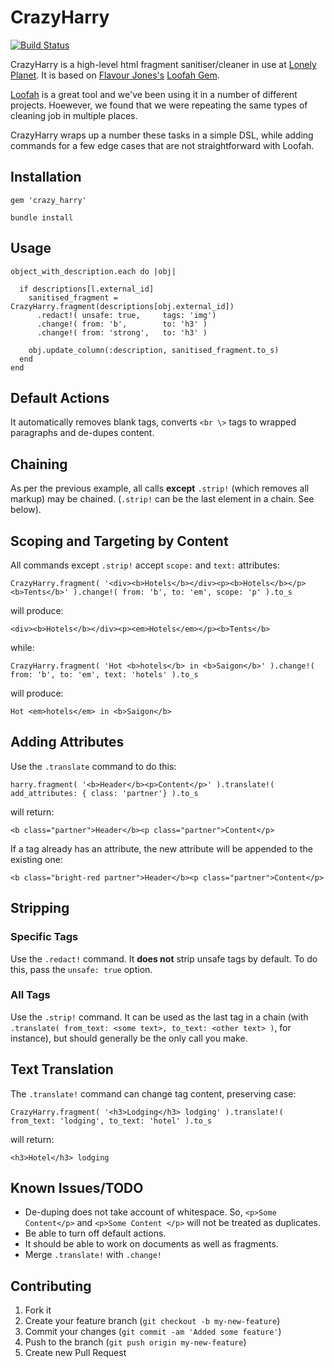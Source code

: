 # CrazyHarry

[![Build Status](https://secure.travis-ci.org/lonelyplanet/crazy_harry.png)](http://travis-ci.org/lonelyplanet/crazy_harry)

CrazyHarry is a high-level html fragment sanitiser/cleaner in use at
[Lonely Planet](http://www.lonelyplanet.com).  It is based on [Flavour
Jones's](http://mike.daless.io) [Loofah Gem](https://github.com/flavorjones). 

[Loofah](https://github.com/flavorjones) is a great tool and we've been
using it in a number of different projects.  Hoewever, we found that we
were repeating the same types of cleaning job in multiple places. 

CrazyHarry wraps up a number these tasks in a simple DSL, while adding commands for a few edge cases that are not straightforward with Loofah.

## Installation 

    gem 'crazy_harry' 

    bundle install 

## Usage

    object_with_description.each do |obj|

      if descriptions[l.external_id]
        sanitised_fragment = CrazyHarry.fragment(descriptions[obj.external_id])
          .redact!( unsafe: true,     tags: 'img')
          .change!( from: 'b',        to: 'h3' )
          .change!( from: 'strong',   to: 'h3' )

        obj.update_column(:description, sanitised_fragment.to_s)
      end
    end

## Default Actions

It automatically removes blank tags, converts `<br \>` tags to wrapped
paragraphs and de-dupes content.  

## Chaining

As per the previous example, all calls **except** `.strip!` (which removes
all markup) may be chained.  (`.strip!` can be the last element in a
chain.  See below). 

## Scoping and Targeting by Content

All commands except `.strip!` accept `scope:` and `text:` attributes:

    CrazyHarry.fragment( '<div><b>Hotels</b></div><p><b>Hotels</b></p><b>Tents</b>' ).change!( from: 'b', to: 'em', scope: 'p' ).to_s

will produce: 

    <div><b>Hotels</b></div><p><em>Hotels</em></p><b>Tents</b>

while:

    CrazyHarry.fragment( 'Hot <b>hotels</b> in <b>Saigon</b>' ).change!( from: 'b', to: 'em', text: 'hotels' ).to_s

will produce:

    Hot <em>hotels</em> in <b>Saigon</b>


## Adding Attributes

Use the `.translate` command to do this:

    harry.fragment( '<b>Header</b><p>Content</p>' ).translate!( add_attributes: { class: 'partner'} ).to_s

will return:

    <b class="partner">Header</b><p class="partner">Content</p>

If a tag already has an attribute, the new attribute will be appended to
the existing one:

    <b class="bright-red partner">Header</b><p class="partner">Content</p>

## Stripping

### Specific Tags

Use the `.redact!` command.  It **does not** strip unsafe tags by default.
To do this, pass the `unsafe: true` option.

### All Tags

Use the `.strip!` command.  It can be used as the last tag in a chain
(with `.translate( from_text: <some text>, to_text: <other text> )`, for instance), but should generally be the only call
you make. 

## Text Translation 

The `.translate!` command can change tag content, preserving case:

    CrazyHarry.fragment( '<h3>Lodging</h3> lodging' ).translate!( from_text: 'lodging', to_text: 'hotel' ).to_s

will return:
 
    <h3>Hotel</h3> lodging

## Known Issues/TODO

  * De-duping does not take account of whitespace.  So, `<p>Some Content</p>` and `<p>Some Content </p>` will not be treated as duplicates.
  * Be able to turn off default actions.
  * It should be able to work on documents as well as fragments.
  * Merge `.translate!` with `.change!` 

## Contributing

  1. Fork it
  2. Create your feature branch (`git checkout -b my-new-feature`)
  3. Commit your changes (`git commit -am 'Added some feature'`)
  4. Push to the branch (`git push origin my-new-feature`)
  5. Create new Pull Request
